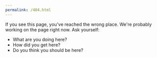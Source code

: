 ```yaml
---
permalink: /404.html
---
```


If you see this page, you've reached the wrong place. We're probably working on the page right now. 
Ask yourself: 
- What are you doing here?
- How did you get here?
- Do you think you should be here?
